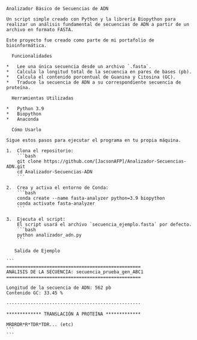 
    Analizador Básico de Secuencias de ADN

    Un script simple creado con Python y la librería Biopython para realizar un análisis fundamental de secuencias de ADN a partir de un archivo en formato FASTA.

    Este proyecto fue creado como parte de mi portafolio de bioinformática.

      Funcionalidades

    *   Lee una única secuencia desde un archivo `.fasta`.
    *   Calcula la longitud total de la secuencia en pares de bases (pb).
    *   Calcula el contenido porcentual de Guanina y Citosina (GC).
    *   Traduce la secuencia de ADN a su correspondiente secuencia de proteína.

      Herramientas Utilizadas

    *   Python 3.9
    *   Biopython
    *   Anaconda

      Cómo Usarlo

    Sigue estos pasos para ejecutar el programa en tu propia máquina.

    1.  Clona el repositorio:
        ```bash
        git clone https://github.com/[JacsonAFP]/Analizador-Secuencias-ADN.git
        cd Analizador-Secuencias-ADN
        ```

    2.  Crea y activa el entorno de Conda:
        ```bash
        conda create --name fasta-analyzer python=3.9 biopython
        conda activate fasta-analyzer
        ```

    3.  Ejecuta el script:
        El script usará el archivo `secuencia_ejemplo.fasta` por defecto.
        ```bash
        python analizador_adn.py
        ```

       Salida de Ejemplo

    ```
    ==================================================
    ANÁLISIS DE LA SECUENCIA: secuencia_prueba_gen_ABC1
    ==================================================

    Longitud de la secuencia de ADN: 562 pb
    Contenido GC: 33.45 %

    --------------------------------------------------

    ************* TRANSLACIÓN A PROTEÍNA *************

    MRDRDR*R*TDR*TDR... (etc)
    ```
    ```

